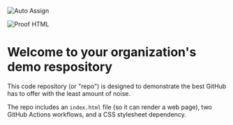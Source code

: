 ![Auto Assign](https://github.com/7june-AI/demo-repository/actions/workflows/auto-assign.yml/badge.svg)

![Proof HTML](https://github.com/7june-AI/demo-repository/actions/workflows/proof-html.yml/badge.svg)

# Welcome to your organization's demo respository
This code repository (or "repo") is designed to demonstrate the best GitHub has to offer with the least amount of noise.

The repo includes an `index.html` file (so it can render a web page), two GitHub Actions workflows, and a CSS stylesheet dependency.
